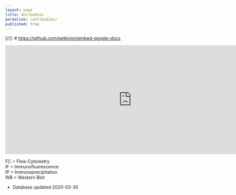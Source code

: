 ```yaml
---
layout: page
title: Antibodies
permalink: /antibodies/
published: true
---
```

[//]: # https://github.com/petkivim/embed-google-docs
<!-- https://gist.github.com/tzmartin/1cf85dc3d975f94cfddc04bc0dd399be -->
<iframe src="https://docs.google.com/spreadsheets/d/e/2PACX-1vT4nzA2ajIZ4OJ_hkX0vR8t_I6RnSd06CHmRIglEuyB8QiACO11Ma6Ow3BgXggtBx6_uzlbojwGY0CJ/pubhtml?widget=true&amp;headers=false" frameborder="0" scrolling="no" width="800" height="346"></iframe>


FC = Flow Cytometry<br>
IF = Immunofluorescence<br>
IP = Immunoprecipitation<br>
WB = Western Blot<br>

- Database updated 2020-03-30

